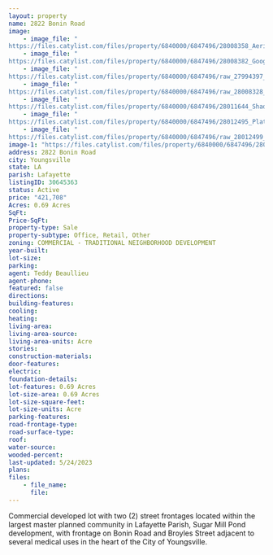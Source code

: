 ```yaml
---
layout: property
name: 2822 Bonin Road
image:
    - image_file: "https://files.catylist.com/files/property/6840000/6847496/28008358_Aerial___2822_Bonin_Rd___Teddy.png"
    - image_file: "https://files.catylist.com/files/property/6840000/6847496/28008382_Google_Map_2___2822_Bonin_Rd___Teddy.png"
    - image_file: "https://files.catylist.com/files/property/6840000/6847496/raw_27994397_Flood___2822_Bonin_Rd___Teddy.pdf"
    - image_file: "https://files.catylist.com/files/property/6840000/6847496/raw_28008328_Flyer___2822_Bonin_Rd___Teddy.pdf"
    - image_file: "https://files.catylist.com/files/property/6840000/6847496/28011644_Shaded_Plat___2822_Bonin_Rd___Teddy.png"
    - image_file: "https://files.catylist.com/files/property/6840000/6847496/28012495_Plat_2___2822_Bonin_Rd___Teddy.pdf.png"
    - image_file: "https://files.catylist.com/files/property/6840000/6847496/raw_28012499_Plat_2___2822_Bonin_Rd___Teddy.pdf"
image-1: "https://files.catylist.com/files/property/6840000/6847496/28008356_Aerial___2822_Bonin_Rd___Teddy_.png"
address: 2822 Bonin Road
city: Youngsville
state: LA
parish: Lafayette
listingID: 30645363
status: Active
price: "421,708"
Acres: 0.69 Acres
SqFt:
Price-SqFt:
property-type: Sale
property-subtype: Office, Retail, Other
zoning: COMMERCIAL - TRADITIONAL NEIGHBORHOOD DEVELOPMENT
year-built:
lot-size:
parking:
agent: Teddy Beaullieu
agent-phone:
featured: false
directions:
building-features:
cooling:
heating:
living-area:
living-area-source:
living-area-units: Acre
stories:
construction-materials:
door-features:
electric:
foundation-details:
lot-features: 0.69 Acres
lot-size-area: 0.69 Acres
lot-size-square-feet:
lot-size-units: Acre
parking-features:
road-frontage-type:
road-surface-type:
roof:
water-source:
wooded-percent:
last-updated: 5/24/2023
plans:
files:
    - file_name:
      file:
---
```

Commercial developed lot with two (2) street frontages located within the largest master planned community in Lafayette Parish, Sugar Mill Pond development, with frontage on Bonin Road and Broyles Street adjacent to several medical uses in the heart of the City of Youngsville.
